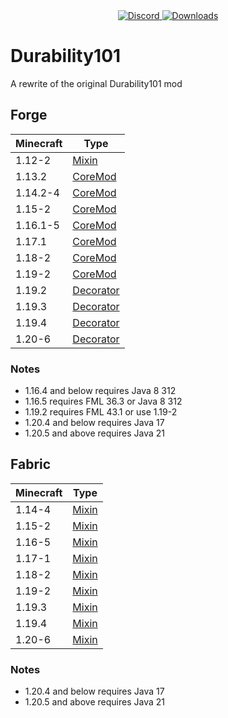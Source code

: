 <div align="center">
  <a href="https://discord.shaybox.com">
    <img alt="Discord" src="https://img.shields.io/discord/824865729445888041?color=404eed&label=Discord&logo=Discord&logoColor=FFFFFF">
  </a>
  <a href="https://github.com/shaybox/durability101/releases/latest">
    <img alt="Downloads" src="https://img.shields.io/github/downloads/shaybox/durability101/total?color=3fb950&label=Downloads&logo=github&logoColor=FFFFFF">
  </a>
</div>

# Durability101
A rewrite of the original Durability101 mod

## Forge
| Minecraft | Type        |
|-----------|-------------|
| 1.12-2    | [Mixin]     |
| 1.13.2    | [CoreMod]   |
| 1.14.2-4  | [CoreMod]   |
| 1.15-2    | [CoreMod]   |
| 1.16.1-5  | [CoreMod]   |
| 1.17.1    | [CoreMod]   |
| 1.18-2    | [CoreMod]   |
| 1.19-2    | [CoreMod]   |
| 1.19.2    | [Decorator] |
| 1.19.3    | [Decorator] |
| 1.19.4    | [Decorator] |
| 1.20-6    | [Decorator] |

### Notes
- 1.16.4 and below requires Java 8 312
- 1.16.5 requires FML 36.3 or Java 8 312
- 1.19.2 requires FML 43.1 or use 1.19-2
- 1.20.4 and below requires Java 17
- 1.20.5 and above requires Java 21

## Fabric
| Minecraft | Type    |
|-----------|---------|
| 1.14-4    | [Mixin] |
| 1.15-2    | [Mixin] |
| 1.16-5    | [Mixin] |
| 1.17-1    | [Mixin] |
| 1.18-2    | [Mixin] |
| 1.19-2    | [Mixin] |
| 1.19.3    | [Mixin] |
| 1.19.4    | [Mixin] |
| 1.20-6    | [Mixin] |

### Notes
- 1.20.4 and below requires Java 17
- 1.20.5 and above requires Java 21

[CoreMod]: https://github.com/MinecraftForge/CoreMods
[Decorator]: https://github.com/MinecraftForge/MinecraftForge/pull/8794
[Mixin]: https://github.com/SpongePowered/Mixin